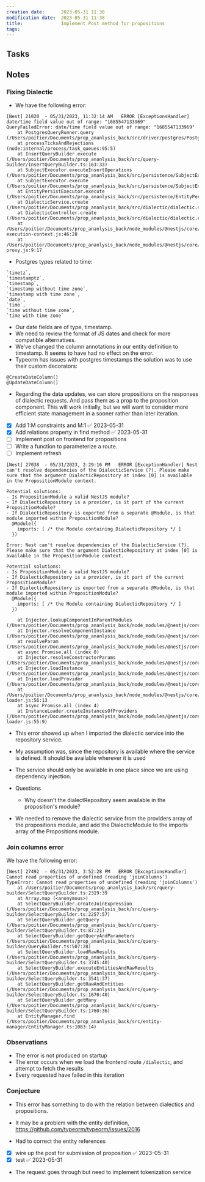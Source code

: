```yaml
---
creation date:		2023-05-31 11:38
modification date:	2023-05-31 11:38
title: 				Implement Post method for propositions
tags:
---
```

## Tasks
## Notes
### Fixing Dialectic
* We have the following error:
```
[Nest] 21020  - 05/31/2023, 11:32:14 AM   ERROR [ExceptionsHandler] date/time field value out of range: "1685547133969"
QueryFailedError: date/time field value out of range: "1685547133969"
    at PostgresQueryRunner.query (/Users/poitier/Documents/prop_ananlysis_back/src/driver/postgres/PostgresQueryRunner.ts:299:19)
    at processTicksAndRejections (node:internal/process/task_queues:95:5)
    at InsertQueryBuilder.execute (/Users/poitier/Documents/prop_ananlysis_back/src/query-builder/InsertQueryBuilder.ts:163:33)
    at SubjectExecutor.executeInsertOperations (/Users/poitier/Documents/prop_ananlysis_back/src/persistence/SubjectExecutor.ts:434:42)
    at SubjectExecutor.execute (/Users/poitier/Documents/prop_ananlysis_back/src/persistence/SubjectExecutor.ts:137:9)
    at EntityPersistExecutor.execute (/Users/poitier/Documents/prop_ananlysis_back/src/persistence/EntityPersistExecutor.ts:182:21)
    at DialecticService.create (/Users/poitier/Documents/prop_ananlysis_back/src/dialectic/dialectic.service.ts:22:5)
    at DialecticController.create (/Users/poitier/Documents/prop_ananlysis_back/src/dialectic/dialectic.controller.ts:20:12)
    at /Users/poitier/Documents/prop_ananlysis_back/node_modules/@nestjs/core/router/router-execution-context.js:46:28
    at /Users/poitier/Documents/prop_ananlysis_back/node_modules/@nestjs/core/router/router-proxy.js:9:17
```

* Postgres types related to time:
```
`timetz`, 
`timestamptz`, 
`timestamp`, 
`timestamp without time zone`, 
`timestamp with time zone`, 
`date`, 
`time`, 
`time without time zone`, 
`time with time zone`
```

* Our date fields are of type, timestamp.
* We need to review the format of JS dates and check for more compatible alternatives.
* We've changed the column annotations in our entity definition to timestamp. It seems to have had no effect on the error.
* Typeorm has issues with postgres timestamps the solution was to use their custom decorators:
```
@CreateDateColumn()
@UpdateDateColumn()  
```
* Regarding the data updates, we can store propositions on the responses of dialectic requests. And pass them as a prop to the proposition component. This will work initially, but we will want to consider more efficient state management in a sooner rather than later iteration.

- [x] Add 1:M constraints and M:1 ✅ 2023-05-31
- [x] Add relations property in find method ✅ 2023-05-31
- [ ] Implement post on frontend for propositions
- [ ] Write a function to parameterize a route.
- [ ] Implement refresh 

```
[Nest] 27038  - 05/31/2023, 2:29:16 PM   ERROR [ExceptionHandler] Nest can't resolve dependencies of the DialecticService (?). Please make sure that the argument DialecticRepository at index [0] is available in the PropositionModule context.

Potential solutions:
- Is PropositionModule a valid NestJS module?
- If DialecticRepository is a provider, is it part of the current PropositionModule?
- If DialecticRepository is exported from a separate @Module, is that module imported within PropositionModule?
  @Module({
    imports: [ /* the Module containing DialecticRepository */ ]
  })

Error: Nest can't resolve dependencies of the DialecticService (?). Please make sure that the argument DialecticRepository at index [0] is available in the PropositionModule context.

Potential solutions:
- Is PropositionModule a valid NestJS module?
- If DialecticRepository is a provider, is it part of the current PropositionModule?
- If DialecticRepository is exported from a separate @Module, is that module imported within PropositionModule?
  @Module({
    imports: [ /* the Module containing DialecticRepository */ ]
  })

    at Injector.lookupComponentInParentModules (/Users/poitier/Documents/prop_ananlysis_back/node_modules/@nestjs/core/injector/injector.js:247:19)
    at Injector.resolveComponentInstance (/Users/poitier/Documents/prop_ananlysis_back/node_modules/@nestjs/core/injector/injector.js:200:33)
    at resolveParam (/Users/poitier/Documents/prop_ananlysis_back/node_modules/@nestjs/core/injector/injector.js:120:38)
    at async Promise.all (index 0)
    at Injector.resolveConstructorParams (/Users/poitier/Documents/prop_ananlysis_back/node_modules/@nestjs/core/injector/injector.js:135:27)
    at Injector.loadInstance (/Users/poitier/Documents/prop_ananlysis_back/node_modules/@nestjs/core/injector/injector.js:61:13)
    at Injector.loadProvider (/Users/poitier/Documents/prop_ananlysis_back/node_modules/@nestjs/core/injector/injector.js:88:9)
    at /Users/poitier/Documents/prop_ananlysis_back/node_modules/@nestjs/core/injector/instance-loader.js:56:13
    at async Promise.all (index 4)
    at InstanceLoader.createInstancesOfProviders (/Users/poitier/Documents/prop_ananlysis_back/node_modules/@nestjs/core/injector/instance-loader.js:55:9)
```

* This error showed up when I imported the dialectic service into the repository service.
* My assumption was, since the repository is available where the service is defined. It should be available wherever it is used
* The service should only be available in one place since we are using dependency injection.

* Questions
	* Why doesn't the dialectRepository seem available in the proposition's module?
* We needed to remove the dialectic service from the providers array of the propositions module, and add the DialecticModule to the imports array of the Propositions module.

### Join columns error
We have the following error:
```
[Nest] 27492  - 05/31/2023, 3:52:28 PM   ERROR [ExceptionsHandler] Cannot read properties of undefined (reading 'joinColumns')
TypeError: Cannot read properties of undefined (reading 'joinColumns')
    at /Users/poitier/Documents/prop_ananlysis_back/src/query-builder/SelectQueryBuilder.ts:2319:39
    at Array.map (<anonymous>)
    at SelectQueryBuilder.createJoinExpression (/Users/poitier/Documents/prop_ananlysis_back/src/query-builder/SelectQueryBuilder.ts:2257:57)
    at SelectQueryBuilder.getQuery (/Users/poitier/Documents/prop_ananlysis_back/src/query-builder/SelectQueryBuilder.ts:87:21)
    at SelectQueryBuilder.getQueryAndParameters (/Users/poitier/Documents/prop_ananlysis_back/src/query-builder/QueryBuilder.ts:507:28)
    at SelectQueryBuilder.loadRawResults (/Users/poitier/Documents/prop_ananlysis_back/src/query-builder/SelectQueryBuilder.ts:3745:40)
    at SelectQueryBuilder.executeEntitiesAndRawResults (/Users/poitier/Documents/prop_ananlysis_back/src/query-builder/SelectQueryBuilder.ts:3541:37)
    at SelectQueryBuilder.getRawAndEntities (/Users/poitier/Documents/prop_ananlysis_back/src/query-builder/SelectQueryBuilder.ts:1670:40)
    at SelectQueryBuilder.getMany (/Users/poitier/Documents/prop_ananlysis_back/src/query-builder/SelectQueryBuilder.ts:1760:36)
    at EntityManager.find (/Users/poitier/Documents/prop_ananlysis_back/src/entity-manager/EntityManager.ts:1083:14)
```
### Observations
* The error is not produced on startup
* The error occurs when we load the frontend route `/dialectic`, and attempt to fetch the results
* Every requested have failed in this iteration 
### Conjecture
* This error has something to do with the relation between dialectics and propositions. 
* It may be a problem with the entity definition, https://github.com/typeorm/typeorm/issues/2016

* Had to correct the entity references

- [x] wire up the post for submission of proposition ✅ 2023-05-31
- [x] test ✅ 2023-05-31
- The request goes through but need to implement tokenization service






